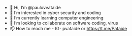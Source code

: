 - 👋 Hi, I’m @paulovvataide
- 👀 I’m interested in cyber security and coding
- 🌱 I’m currently learning computer engineering
- 💞️ I’m looking to collaborate on software coding, virus 
- 📫 How to reach me - IG- pvataide or https://t.me/Pataide

<!---
paulovvataide/paulovvataide is a ✨ special ✨ repository because its `README.md` (this file) appears on your GitHub profile.
You can click the Preview link to take a look at your changes.
--->

